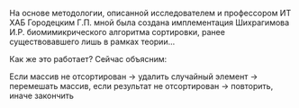 На основе методологии, описанной исследователем и профессором ИТ ХАБ Городецким Г.П. мной была создана имплементация Шихрагимова И.Р. биомимикрического алгоритма сортировки, ранее существовавшего лишь в рамках теории...

Как же это работает? Сейчас объясним:

Если массив не отсортирован -> удалить случайный элемент -> перемешать массив, eсли результат не отсортирован -> повторить, иначе закончить
